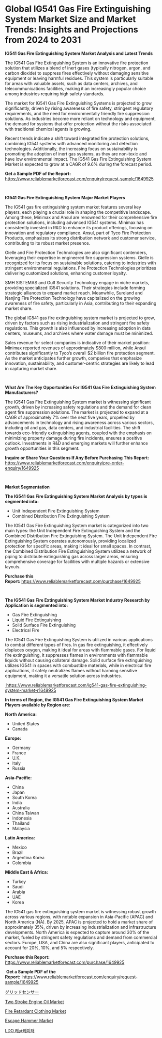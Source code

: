 <p><h1>Global IG541 Gas Fire Extinguishing System Market Size and Market Trends: Insights and Projections from 2024 to 2031</h1></p><p><strong>IG541 Gas Fire Extinguishing System Market Analysis and Latest Trends</strong></p>
<p><p>The IG541 Gas Fire Extinguishing System is an innovative fire protection solution that utilizes a blend of inert gases (typically nitrogen, argon, and carbon dioxide) to suppress fires effectively without damaging sensitive equipment or leaving harmful residues. This system is particularly suitable for areas with valuable assets, such as data centers, archives, and telecommunications facilities, making it an increasingly popular choice among industries requiring high safety standards.</p><p>The market for IG541 Gas Fire Extinguishing Systems is projected to grow significantly, driven by rising awareness of fire safety, stringent regulatory requirements, and the need for environmentally friendly fire suppression solutions. As industries become more reliant on technology and equipment, the demand for systems that offer protection without the risks associated with traditional chemical agents is growing.</p><p>Recent trends indicate a shift toward integrated fire protection solutions, combining IG541 systems with advanced monitoring and detection technologies. Additionally, the increasing focus on sustainability is promoting the adoption of inert gas systems, as they are non-toxic and have low environmental impact. The IG541 Gas Fire Extinguishing System Market is expected to grow at a CAGR of 9.6% during the forecast period.</p></p>
<p><strong>Get a Sample PDF of the Report:&nbsp;</strong> <a href="https://www.reliablemarketforecast.com/enquiry/request-sample/1649925?utm_campaign=1125&utm_medium=2&utm_source=Github&utm_content=ia&utm_term=26092024&utm_id=ig541-gas-fire-extinguishing-system">https://www.reliablemarketforecast.com/enquiry/request-sample/1649925</a></p>
<p>&nbsp;</p>
<p><strong>IG541 Gas Fire Extinguishing System Major Market Players</strong></p>
<p><p>The IG541 gas fire extinguishing system market features several key players, each playing a crucial role in shaping the competitive landscape. Among these, Minimax and Ansul are renowned for their comprehensive fire protection solutions, including advanced IG541 systems. Minimax has consistently invested in R&D to enhance its product offerings, focusing on innovation and regulatory compliance. Ansul, part of Tyco Fire Protection Products, emphasizes its strong distribution network and customer service, contributing to its robust market presence.</p><p>Gielle and Fire Protection Technologies are also significant contenders, leveraging their expertise in engineered fire suppression systems. Gielle is recognized for its focus on sustainable solutions, catering to industries with stringent environmental regulations. Fire Protection Technologies prioritizes delivering customized solutions, enhancing customer loyalty.</p><p>SMH SISTEMAS and Gulf Security Technology engage in niche markets, providing specialized IG541 solutions. Their strategies include forming strategic alliances to expand market reach. Meanwhile, Sureland and Nanjing Fire Protection Technology have capitalized on the growing awareness of fire safety, particularly in Asia, contributing to their expanding market share.</p><p>The global IG541 gas fire extinguishing system market is projected to grow, driven by factors such as rising industrialization and stringent fire safety regulations. This growth is also influenced by increasing adoption in data centers, museums, and archives where water damage must be minimized.</p><p>Sales revenue for select companies is indicative of their market position: Minimax reported revenues of approximately $800 million, while Ansul contributes significantly to Tyco’s overall $2 billion fire protection segment. As the market anticipates further growth, companies that emphasize innovation, sustainability, and customer-centric strategies are likely to lead in capturing market share.</p></p>
<p>&nbsp;</p>
<p><strong>What Are The Key Opportunities For IG541 Gas Fire Extinguishing System Manufacturers?</strong></p>
<p><p>The IG541 Gas Fire Extinguishing System market is witnessing significant growth, driven by increasing safety regulations and the demand for clean agent fire suppression solutions. The market is projected to expand at a CAGR of approximately 7% over the next five years, propelled by advancements in technology and rising awareness across various sectors, including oil and gas, data centers, and industrial facilities. The shift towards eco-friendly extinguishing agents, coupled with the emphasis on minimizing property damage during fire incidents, ensures a positive outlook. Investments in R&D and emerging markets will further enhance growth opportunities in this segment.</p></p>
<p><strong>Inquire or Share Your Questions If Any Before Purchasing This Report:</strong> <a href="https://www.reliablemarketforecast.com/enquiry/pre-order-enquiry/1649925?utm_campaign=1125&utm_medium=2&utm_source=Github&utm_content=ia&utm_term=26092024&utm_id=ig541-gas-fire-extinguishing-system">https://www.reliablemarketforecast.com/enquiry/pre-order-enquiry/1649925</a></p>
<p>&nbsp;</p>
<p><strong>Market Segmentation</strong></p>
<p><strong>The IG541 Gas Fire Extinguishing System Market Analysis by types is segmented into:</strong></p>
<p><ul><li>Unit Independent Fire Extinguishing System</li><li>Combined Distribution Fire Extinguishing System</li></ul></p>
<p><p>The IG541 Gas Fire Extinguishing System market is categorized into two main types: the Unit Independent Fire Extinguishing System and the Combined Distribution Fire Extinguishing System. The Unit Independent Fire Extinguishing System operates autonomously, providing localized protection for specific areas, making it ideal for small spaces. In contrast, the Combined Distribution Fire Extinguishing System utilizes a network of piping to distribute extinguishing gas across larger areas, ensuring comprehensive coverage for facilities with multiple hazards or extensive layouts.</p></p>
<p><strong>Purchase this Report:&nbsp;</strong><a href="https://www.reliablemarketforecast.com/purchase/1649925?utm_campaign=1125&utm_medium=2&utm_source=Github&utm_content=ia&utm_term=26092024&utm_id=ig541-gas-fire-extinguishing-system">https://www.reliablemarketforecast.com/purchase/1649925</a></p>
<p>&nbsp;</p>
<p><strong>The IG541 Gas Fire Extinguishing System Market Industry Research by Application is segmented into:</strong></p>
<p><ul><li>Gas Fire Extinguishing</li><li>Liquid Fire Extinguishing</li><li>Solid Surface Fire Extinguishing</li><li>Electrical Fire</li></ul></p>
<p><p>The IG541 Gas Fire Extinguishing System is utilized in various applications to combat different types of fires. In gas fire extinguishing, it effectively displaces oxygen, making it ideal for areas with flammable gases. For liquid fire extinguishing, it suppresses flames in environments with flammable liquids without causing collateral damage. Solid surface fire extinguishing utilizes IG541 in spaces with combustible materials, while in electrical fire applications, it safely neutralizes flames without harming sensitive equipment, making it a versatile solution across industries.</p></p>
<p><a href="https://www.reliablemarketforecast.com/ig541-gas-fire-extinguishing-system-market-r1649925?utm_campaign=1125&utm_medium=2&utm_source=Github&utm_content=ia&utm_term=26092024&utm_id=ig541-gas-fire-extinguishing-system">&nbsp;https://www.reliablemarketforecast.com/ig541-gas-fire-extinguishing-system-market-r1649925</a></p>
<p><strong>In terms of Region, the IG541 Gas Fire Extinguishing System Market Players available by Region are:</strong></p>
<p>
    <p> <strong> North America: </strong>
        <ul>
            <li>United States</li>
            <li>Canada</li>
        </ul>
        </p> 
    <p> <strong> Europe: </strong>
        <ul>
            <li>Germany</li>
            <li>France</li>
            <li>U.K.</li>
            <li>Italy</li>
            <li>Russia</li>
        </ul>
        </p> 
    <p> <strong> Asia-Pacific: </strong>
        <ul>
            <li>China</li>
            <li>Japan</li>
            <li>South Korea</li>
            <li>India</li>
            <li>Australia</li>
            <li>China Taiwan</li>
            <li>Indonesia</li>
            <li>Thailand</li>
            <li>Malaysia</li>
        </ul>
        </p> 
    <p> <strong> Latin America: </strong>
        <ul>
            <li>Mexico</li>
            <li>Brazil</li>
            <li>Argentina Korea</li>
            <li>Colombia</li>
        </ul>
        </p> 
    <p> <strong> Middle East & Africa: </strong>
        <ul>
            <li>Turkey</li>
            <li>Saudi</li>
            <li>Arabia</li>
            <li>UAE</li>
            <li>Korea</li>
        </ul>
    </p>
    </p>
<p><p>The IG541 gas fire extinguishing system market is witnessing robust growth across various regions, with notable expansion in Asia-Pacific (APAC) and North America (NA). By 2025, APAC is projected to hold a market share of approximately 35%, driven by increasing industrialization and infrastructure developments. North America is expected to capture around 30% of the market, fueled by stringent safety regulations and demand from commercial sectors. Europe, USA, and China are also significant players, anticipated to account for 20%, 10%, and 5% respectively.</p></p>
<p><strong>Purchase this Report: </strong><a href="https://www.reliablemarketforecast.com/purchase/1649925?utm_campaign=1125&utm_medium=2&utm_source=Github&utm_content=ia&utm_term=26092024&utm_id=ig541-gas-fire-extinguishing-system">https://www.reliablemarketforecast.com/purchase/1649925</a></p>
<p>&nbsp;<strong>Get a Sample PDF of the Report:&nbsp;&nbsp;</strong><a href="https://www.reliablemarketforecast.com/enquiry/request-sample/1649925?utm_campaign=1125&utm_medium=2&utm_source=Github&utm_content=ia&utm_term=26092024&utm_id=ig541-gas-fire-extinguishing-system">https://www.reliablemarketforecast.com/enquiry/request-sample/1649925</a></p>
<p><strong></strong></p>
<p><p><a href="https://github.com/mohamedbakry57/Market-Research-Report-List-6/blob/main/334524115366.md?utm_campaign=1125&utm_medium=2&utm_source=Github&utm_content=ia&utm_term=26092024&utm_id=ig541-gas-fire-extinguishing-system">グリッドセンサー</a></p><p><a href="https://www.linkedin.com/pulse/global-two-stroke-engine-oil-market-analysis-trends-forecasts-x1m1c?trackingId=O%2BGH%2FNIKRWOIo9kLJT9c7A%3D%3D&utm_campaign=1125&utm_medium=2&utm_source=Github&utm_content=ia&utm_term=26092024&utm_id=ig541-gas-fire-extinguishing-system">Two Stroke Engine Oil Market</a></p><p><a href="https://issuu.com/reportprime-2/docs/fire-retardant-clothing-market-size_08c309e06cf02a?utm_campaign=1125&utm_medium=2&utm_source=Github&utm_content=ia&utm_term=26092024&utm_id=ig541-gas-fire-extinguishing-system">Fire Retardant Clothing Market</a></p><p><a href="https://issuu.com/reportprime-2/docs/escape-hammer-market-size-2030.pptx_a35fbd1480da88?utm_campaign=1125&utm_medium=2&utm_source=Github&utm_content=ia&utm_term=26092024&utm_id=ig541-gas-fire-extinguishing-system">Escape Hammer Market</a></p><p><a href="https://github.com/laholand/Market-Research-Report-List-6/blob/main/592302515281.md?utm_campaign=1125&utm_medium=2&utm_source=Github&utm_content=ia&utm_term=26092024&utm_id=ig541-gas-fire-extinguishing-system">LDO 레귤레이터</a></p></p>